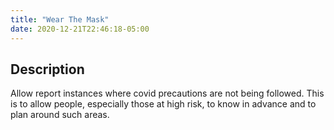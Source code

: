 ```yaml
---
title: "Wear The Mask"
date: 2020-12-21T22:46:18-05:00
---
```


## Description

Allow report instances where covid precautions are not being followed. This is to allow people, especially those at high risk, to know in advance and to plan around such areas.


